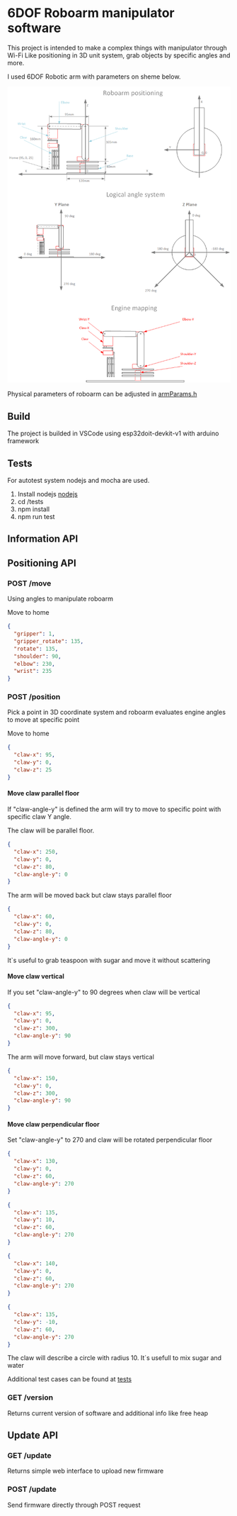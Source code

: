 # 6DOF Roboarm manipulator software

This project is intended to make a complex things with manipulator through Wi-Fi
Like positioning in 3D unit system, grab objects by specific angles and more.


I used 6DOF Robotic arm with parameters on sheme below.
 
![Roboarm scheme](/docs/scheme.png "Roboarm scheme")

Physical parameters of roboarm can be adjusted in [armParams.h](/include/armParams.h "armParams.h")

## Build

The project is builded in VSCode using esp32doit-devkit-v1 with arduino framework

## Tests

For autotest system nodejs and mocha are used.

1. Install nodejs [nodejs](https://nodejs.org "nodejs")
2. cd /tests
3. npm install
4. npm run test
   
## Information API

## Positioning API
### POST /move
Using angles to manipulate roboarm

Move to home
```json
{
  "gripper": 1,
  "gripper_rotate": 135,
  "rotate": 135,
  "shoulder": 90,
  "elbow": 230,
  "wrist": 235
}
```

### POST /position
Pick a point in 3D coordinate system and roboarm evaluates engine angles to move at specific point

Move to home
```json
{
  "claw-x": 95,
  "claw-y": 0,
  "claw-z": 25
}
```

#### Move claw parallel floor

If "claw-angle-y" is defined the arm will try to move to specific point with specific claw Y angle.

The claw will be parallel floor.
```json
{
  "claw-x": 250,
  "claw-y": 0,
  "claw-z": 80,
  "claw-angle-y": 0
}
```
The arm will be moved back but claw stays parallel floor  
```json
{
  "claw-x": 60,
  "claw-y": 0,
  "claw-z": 80,
  "claw-angle-y": 0
}
```
It`s useful to grab teaspoon with sugar and move it without scattering 

#### Move claw vertical

If you set "claw-angle-y" to 90 degrees when claw will be vertical 

```json
{
  "claw-x": 95,
  "claw-y": 0,
  "claw-z": 300,
  "claw-angle-y": 90
}
```

The arm will move forward, but claw stays vertical

```json
{
  "claw-x": 150,
  "claw-y": 0,
  "claw-z": 300,
  "claw-angle-y": 90
}
```

#### Move claw perpendicular floor

Set "claw-angle-y" to 270 and claw will be rotated perpendicular floor

```json
{
  "claw-x": 130,
  "claw-y": 0,
  "claw-z": 60,
  "claw-angle-y": 270
}
```

```json
{
  "claw-x": 135,
  "claw-y": 10,
  "claw-z": 60,
  "claw-angle-y": 270
}
```

```json
{
  "claw-x": 140,
  "claw-y": 0,
  "claw-z": 60,
  "claw-angle-y": 270
}
```

```json
{
  "claw-x": 135,
  "claw-y": -10,
  "claw-z": 60,
  "claw-angle-y": 270
}
```

The claw will describe a circle with radius 10.
It`s usefull to mix sugar and water

Additional test cases can be found at [tests](/tests "tests")

### GET /version
Returns current version of software and additional info like free heap 

## Update API
### GET /update
Returns simple web interface to upload new firmware

### POST /update
Send firmware directly through POST request





